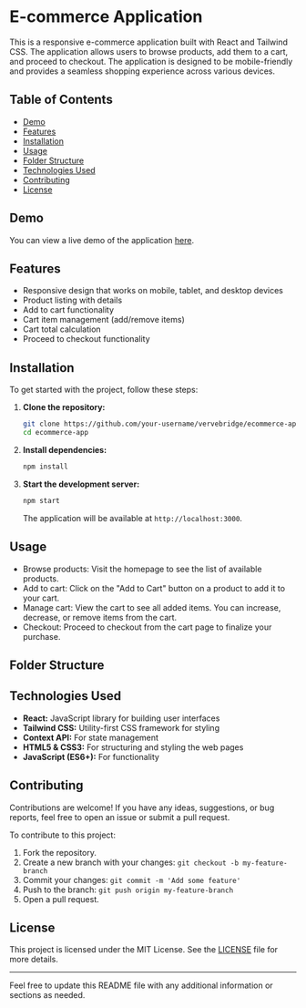 # E-commerce Application

This is a responsive e-commerce application built with React and Tailwind CSS. The application allows users to browse products, add them to a cart, and proceed to checkout. The application is designed to be mobile-friendly and provides a seamless shopping experience across various devices.

## Table of Contents

- [Demo](#demo)
- [Features](#features)
- [Installation](#installation)
- [Usage](#usage)
- [Folder Structure](#folder-structure)
- [Technologies Used](#technologies-used)
- [Contributing](#contributing)
- [License](#license)

## Demo

You can view a live demo of the application [here](https://your-live-demo-link.com).

## Features

- Responsive design that works on mobile, tablet, and desktop devices
- Product listing with details
- Add to cart functionality
- Cart item management (add/remove items)
- Cart total calculation
- Proceed to checkout functionality

## Installation

To get started with the project, follow these steps:

1. **Clone the repository:**
    ```bash
    git clone https://github.com/your-username/vervebridge/ecommerce-app.git
    cd ecommerce-app
    ```

2. **Install dependencies:**
    ```bash
    npm install
    ```

3. **Start the development server:**
    ```bash
    npm start
    ```

    The application will be available at `http://localhost:3000`.

## Usage

- Browse products: Visit the homepage to see the list of available products.
- Add to cart: Click on the "Add to Cart" button on a product to add it to your cart.
- Manage cart: View the cart to see all added items. You can increase, decrease, or remove items from the cart.
- Checkout: Proceed to checkout from the cart page to finalize your purchase.

## Folder Structure


## Technologies Used

- **React:** JavaScript library for building user interfaces
- **Tailwind CSS:** Utility-first CSS framework for styling
- **Context API:** For state management
- **HTML5 & CSS3:** For structuring and styling the web pages
- **JavaScript (ES6+):** For functionality

## Contributing

Contributions are welcome! If you have any ideas, suggestions, or bug reports, feel free to open an issue or submit a pull request.

To contribute to this project:

1. Fork the repository.
2. Create a new branch with your changes: `git checkout -b my-feature-branch`
3. Commit your changes: `git commit -m 'Add some feature'`
4. Push to the branch: `git push origin my-feature-branch`
5. Open a pull request.

## License

This project is licensed under the MIT License. See the [LICENSE](LICENSE) file for more details.

---

Feel free to update this README file with any additional information or sections as needed.
